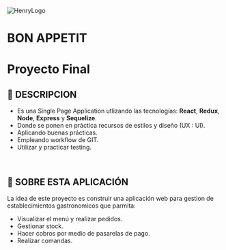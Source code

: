 ![HenryLogo](https://d31uz8lwfmyn8g.cloudfront.net/Assets/logo-henry-white-lg.png)

# **BON APPETIT**

# Proyecto Final

## **📌 DESCRIPCION**

- Es una Single Page Application utlizando las tecnologías: **React**, **Redux**, **Node**, **Express** y **Sequelize**.
- Donde se ponen en práctica recursos de estilos y diseño (UX : UI).
- Aplicando buenas prácticas.
- Empleando workflow de GIT.
- Utilizar y practicar testing.

<br />

## **📖 SOBRE ESTA APLICACIÓN**

La idea de este proyecto es construir una aplicación web para gestion de establecimientos gastronomicos que parmita:

- Visualizar el menú y realizar pedidos.
- Gestionar stock.
- Hacer cobros por medio de pasarelas de pago.
- Realizar comandas.
